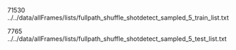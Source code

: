 71530 ../../data/allFrames/lists/fullpath_shuffle_shotdetect_sampled_5_train_list.txt

7765 ../../data/allFrames/lists/fullpath_shuffle_shotdetect_sampled_5_test_list.txt